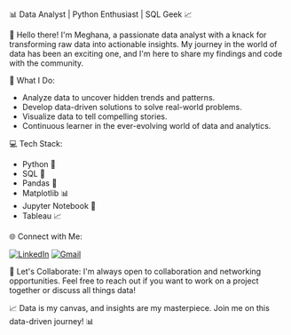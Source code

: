 📊 Data Analyst | Python Enthusiast | SQL Geek 📈


👋 Hello there! I'm Meghana, a passionate data analyst with a knack for transforming raw data into actionable insights. My journey in the world of data has been an exciting one, and I'm here to share my findings and code with the community.

🔬 What I Do:
- Analyze data to uncover hidden trends and patterns.
- Develop data-driven solutions to solve real-world problems.
- Visualize data to tell compelling stories.
- Continuous learner in the ever-evolving world of data and analytics.

💻 Tech Stack:
- Python 🐍
- SQL 📝
- Pandas 🐼
- Matplotlib 📊
- Jupyter Notebook 📓
- Tableau 📈

🌐 Connect with Me:

[![LinkedIn](https://img.shields.io/badge/LinkedIn-Connect-blue?style=for-the-badge&logo=linkedin&logoColor=white)](https://www.linkedin.com/in/MeghaNa./)
 [![Gmail](https://img.shields.io/badge/Gmail-Click%20to%20Email-red?style=for-the-badge&logo=gmail)](mailto:megzu07@gmail.com)
 

🤝 Let's Collaborate:
I'm always open to collaboration and networking opportunities. Feel free to reach out if you want to work on a project together or discuss all things data!

📈 Data is my canvas, and insights are my masterpiece. Join me on this data-driven journey! 📊
